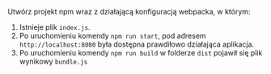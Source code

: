Utwórz projekt npm wraz z działającą konfiguracją webpacka, w którym:

1. Istnieje plik `index.js`.
1. Po uruchomieniu komendy `npm run start`, pod adresem `http://localhost:8080` była dostępna prawdiłowo działająca aplikacja.
2. Po uruchomieniu komendy `npm run build` w folderze `dist` pojawił się plik wynikowy `bundle.js`